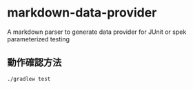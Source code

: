 # markdown-data-provider
A markdown parser to generate data provider for JUnit or spek parameterized testing

## 動作確認方法

```
./gradlew test
```

